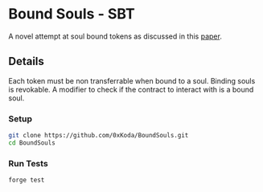 # Bound Souls - SBT 

A novel attempt at soul bound tokens as discussed in this [paper](https://vitalik.ca/general/2022/01/26/soulbound.html).

## Details

Each token must be non transferrable when bound to a soul. 
Binding souls is revokable.
A modifier to check if the contract to interact with is a bound soul.

### Setup

```sh
git clone https://github.com/0xKoda/BoundSouls.git
cd BoundSouls
```

### Run Tests

```sh
forge test
```
